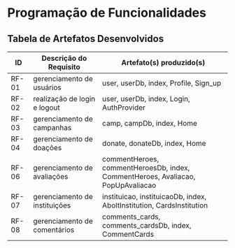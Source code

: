 # Programação de Funcionalidades

## Tabela de Artefatos Desenvolvidos

|ID    | Descrição do Requisito  | Artefato(s) produzido(s) |
|------|-----------------------------------------|----|
|RF-01| gerenciamento de usuários | user, userDb, index, Profile, Sign_up | 
|RF-02| realização de login e logout | user, userDb, index, Login, AuthProvider|
|RF-03| gerenciamento de campanhas | camp, campDb, index, Home|
|RF-04| gerenciamento de doações | donate, donateDb, index, Home|
|RF-06| gerenciamento de avaliações | commentHeroes, commentHeroesDb, index, CommentHeroes, Avaliacao, PopUpAvaliacao |
|RF-07| gerenciamento de instituições | instituicao, instituicaoDb, index, AboltInstitution, CardsInstitution |
|RF-08| gerenciamento de comentários | comments_cards, comments_cardsDb, index, CommentCards |
